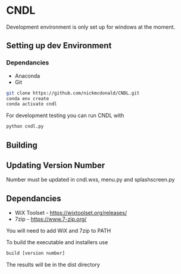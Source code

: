 # CNDL

Development environment is only set up for windows at the moment.

## Setting up dev Environment
### Dependancies
- Anaconda
- Git

``` bash
git clone https://github.com/nickmcdonald/CNDL.git
conda env create
conda activate cndl
```

For development testing you can run CNDL with
``` bash
python cndl.py
```

## Building
## Updating Version Number
Number must be updated in cndl.wxs, menu.py and splashscreen.py
## Dependancies
- WiX Toolset - https://wixtoolset.org/releases/
- 7zip - https://www.7-zip.org/

You will need to add WiX and 7zip to PATH

To build the executable and installers use
``` bash
build [version number]
```
The results will be in the dist directory
